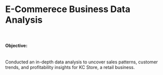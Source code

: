<h1>E-Commerece Business Data Analysis</h1>
<br>
<h4>Objective: </h4>
<br>
Conducted an in-depth data analysis to uncover sales patterns, customer trends, and profitability insights for KC Store, a retail business.
